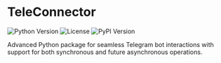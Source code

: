 # TeleConnector

![Python Version](https://img.shields.io/badge/python-3.6%2B-blue)
![License](https://img.shields.io/badge/license-MIT-green)
![PyPI Version](https://img.shields.io/pypi/v/teleconnector)

Advanced Python package for seamless Telegram bot interactions with support for both synchronous and future asynchronous operations.